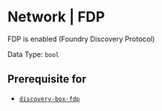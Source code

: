 # Network | FDP

FDP is enabled (Foundry Discovery Protocol)

Data Type:  `bool`

## Prerequisite for

- [`discovery-box-fdp`](../../../admin/discovery/box/fdp.md)
